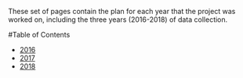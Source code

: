 <!--
.. title: Plans Index
.. slug: plans
.. date: 2018-12-15 11:20:44 UTC-05:00
.. tags: 
.. category: 
.. link: 
.. description: 
.. type: text
-->
These set of pages contain the plan for each year that the project was worked on, including the three years (2016-2018) of data collection.

#Table of Contents

- [2016](/pages/wetlands/plans/p2016)
- [2017](/pages/wetlands/plans/p2017)
- [2018](/pages/wetlands/plans/p2018)